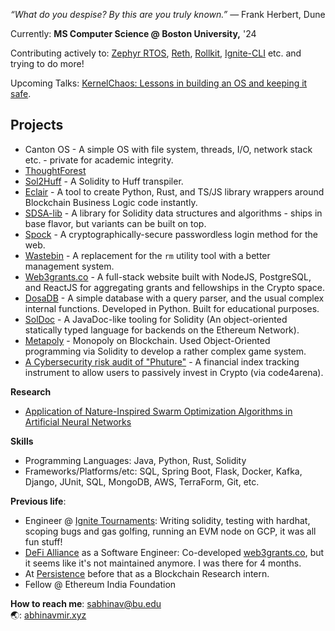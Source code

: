 *“What do you despise? By this are you truly known.”*
― Frank Herbert, Dune <br>

Currently: 
**MS Computer Science @ Boston University,** '24 <br>

Contributing actively to: [Zephyr RTOS](https://github.com/zephyrproject-rtos/zephyr/), [Reth](https://github.com/paradigmxyz/reth), [Rollkit](https://rollkit.dev/), [Ignite-CLI](https://ignite.com/) etc. and trying to do more!

Upcoming Talks: [KernelChaos: Lessons in building an OS and keeping it safe](https://www.meetup.com/boston-hackers/events/299099520/).

## Projects

- Canton OS - A simple OS with file system, threads, I/O, network stack etc. - private for academic integrity.
- [ThoughtForest](https://www.thoughtforest.xyz/)
- [Sol2Huff](https://github.com/abhinavmir/sol2huff) - A Solidity to Huff transpiler.
- [Eclair](https://github.com/abhinavmir/eclair) - A tool to create Python, Rust, and TS/JS library wrappers around Blockchain Business Logic code instantly.
- [SDSA-lib](https://www.npmjs.com/package/@sdsa-lib/base) - A library for Solidity data structures and algorithms - ships in base flavor, but variants can be built on top.
- [Spock](https://spock.tools/) - A cryptographically-secure passwordless login method for the web.
- [Wastebin](https://github.com/AbhinavMir/wastebin) - A replacement for the `rm` utility tool with a better management system.
- [Web3grants.co](https://www.web3grants.co/) - A full-stack website built with NodeJS, PostgreSQL, and ReactJS for aggregating grants and fellowships in the Crypto space.
- [DosaDB](https://github.com/abhinavmir/databases) - A simple database with a query parser, and the usual complex internal functions. Developed in Python. Built for educational purposes.
- [SolDoc](https://github.com/AbhinavMir/solDoc) - A JavaDoc-like tooling for Solidity (An object-oriented statically typed language for backends on the Ethereum Network).
- [Metapoly](https://github.com/abhinavmir/metapoly) - Monopoly on Blockchain. Used Object-Oriented programming via Solidity to develop a rather complex game system.
- [A Cybersecurity risk audit of "Phuture"](https://hackmd.io/@abhinavmir/phuture) - A financial index tracking instrument to allow users to passively invest in Crypto (via code4arena).

**Research**
- [Application of Nature-Inspired Swarm Optimization Algorithms in Artificial Neural Networks](https://ieeexplore.ieee.org/document/9395806)

**Skills**
- Programming Languages: Java, Python, Rust, Solidity
- Frameworks/Platforms/etc: SQL, Spring Boot, Flask, Docker, Kafka, Django, JUnit, SQL, MongoDB, AWS, TerraForm, Git, etc.


**Previous life**:
- Engineer @ [Ignite Tournaments](https://www.ignitetournaments.com/): Writing solidity, testing with hardhat, scoping bugs and gas golfing, running an EVM node on GCP, it was all fun stuff!
- <a href="http://defialliance.co/">DeFi Alliance</a> as a Software Engineer: Co-developed [web3grants.co](https://www.web3grants.co/), but it seems like it's not maintained anymore. I was there for 4 months.
- At <a href="https://persistence.one">Persistence</a> before that as a Blockchain Research intern.
- Fellow @ Ethereum India Foundation

**How to reach me**: sabhinav@bu.edu <br>
🌏: [abhinavmir.xyz](https://abhinavmir.xyz/) 
